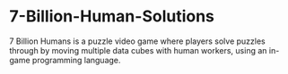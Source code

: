 # 7-Billion-Human-Solutions
7 Billion Humans is a puzzle video game where players solve puzzles through by moving multiple data cubes with human workers, using an in-game programming language.
